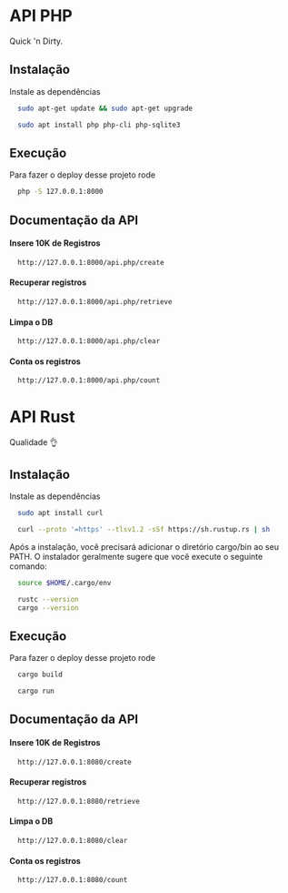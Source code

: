 
# API PHP

Quick 'n Dirty.


## Instalação

Instale as dependências

```bash
  sudo apt-get update && sudo apt-get upgrade
```

```bash
  sudo apt install php php-cli php-sqlite3
```


    
## Execução

Para fazer o deploy desse projeto rode

```bash
  php -S 127.0.0.1:8000
```


## Documentação da API

#### Insere 10K de Registros

```http
  http://127.0.0.1:8000/api.php/create
```

#### Recuperar registros

```http
  http://127.0.0.1:8000/api.php/retrieve
```

#### Limpa o DB

```http
  http://127.0.0.1:8000/api.php/clear
```
#### Conta os registros

```http
  http://127.0.0.1:8000/api.php/count
```


# API Rust

Qualidade 👌



## Instalação

Instale as dependências

```bash
  sudo apt install curl
```

```bash
  curl --proto '=https' --tlsv1.2 -sSf https://sh.rustup.rs | sh
```

Após a instalação, você precisará adicionar o diretório cargo/bin ao seu PATH. O instalador geralmente sugere que você execute o seguinte comando:

```bash
  source $HOME/.cargo/env
```

```bash
  rustc --version
  cargo --version
```
## Execução

Para fazer o deploy desse projeto rode

```bash
  cargo build
```

```bash
  cargo run
```

## Documentação da API

#### Insere 10K de Registros

```http
  http://127.0.0.1:8080/create
```

#### Recuperar registros

```http
  http://127.0.0.1:8080/retrieve
```

#### Limpa o DB

```http
  http://127.0.0.1:8080/clear
```
#### Conta os registros

```http
  http://127.0.0.1:8080/count
```

